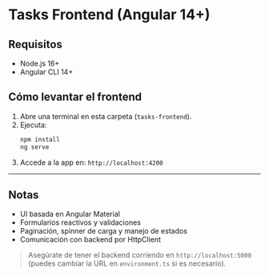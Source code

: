 # Tasks Frontend (Angular 14+)

## Requisitos
- Node.js 16+
- Angular CLI 14+

## Cómo levantar el frontend
1. Abre una terminal en esta carpeta (`tasks-frontend`).
2. Ejecuta:
   ```sh
   npm install
   ng serve
   ```
3. Accede a la app en: `http://localhost:4200`

---

## Notas
- UI basada en Angular Material
- Formularios reactivos y validaciones
- Paginación, spinner de carga y manejo de estados
- Comunicación con backend por HttpClient

> Asegúrate de tener el backend corriendo en `http://localhost:5000` (puedes cambiar la URL en `environment.ts` si es necesario).
